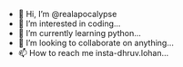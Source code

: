 - 👋 Hi, I’m @realapocalypse
- 👀 I’m interested in coding...
- 🌱 I’m currently learning    python...
- 💞️ I’m looking to collaborate on anything...
- 📫 How to reach me insta-dhruv.lohan...

<!---
realapocalypse/realapocalypse is a ✨ special ✨ repository because its `README.md` (this file) appears on your GitHub profile.
You can click the Preview link to take a look at your changes.
--->
